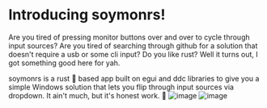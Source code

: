 # Introducing soymonrs!

Are you tired of pressing monitor buttons over and over to cycle through input sources? Are you tired of searching through github for a solution that doesn't require a usb or some cli input? Do you like rust? Well it turns out, I got something good here for yah. 

soymonrs is a rust 🦀 based app built on egui and ddc libraries to give you a simple Windows solution that lets you flip through input sources via dropdown. It ain't much, but it's honest work. 🤠
![image](https://github.com/user-attachments/assets/3f133b8f-41b7-4254-b2e2-27a1fef84d06)
![image](https://github.com/user-attachments/assets/6d8e8a4d-92dd-4cbb-a9fc-ed99b25621ed)
